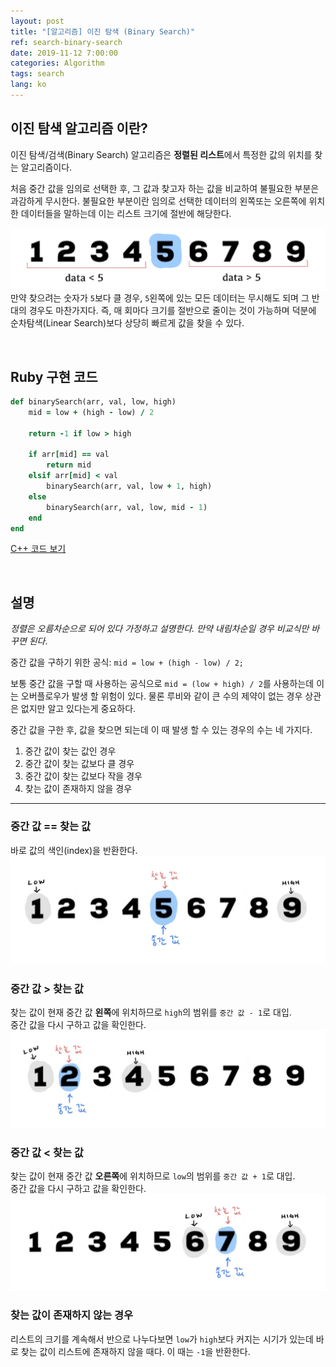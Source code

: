 ```yaml
---
layout: post
title: "[알고리즘] 이진 탐색 (Binary Search)"
ref: search-binary-search
date: 2019-11-12 7:00:00
categories: Algorithm
tags: search
lang: ko
---
```


## **이진 탐색 알고리즘 이란?**

이진 탐색/검색(Binary Search) 알고리즘은 **정렬된 리스트**에서 특정한 값의 위치를 찾는 알고리즘이다.

처음 중간 값을 임의로 선택한 후, 그 값과 찾고자 하는 값을 비교하여 불필요한 부분은 과감하게 무시한다. 불필요한 부분이란 임의로 선택한 데이터의 왼쪽또는 오른쪽에 위치한 데이터들을 말하는데 이는 리스트 크기에 절반에 해당한다. 

![Binary Search](/assets/images/algorithm/search/search-binary-search-1.jpg)
만약 찾으려는 숫자가 `5`보다 클 경우, `5`왼쪽에 있는 모든 데이터는 무시해도 되며 그 반대의 경우도 마찬가지다. 즉, 매 회마다 크기를 절반으로 줄이는 것이 가능하며 덕분에 순차탐색(Linear Search)보다 상당히 빠르게 값을 찾을 수 있다.

<br>

## **Ruby 구현 코드**

```rb
def binarySearch(arr, val, low, high)
    mid = low + (high - low) / 2

    return -1 if low > high

    if arr[mid] == val
        return mid
    elsif arr[mid] < val
        binarySearch(arr, val, low + 1, high)
    else
        binarySearch(arr, val, low, mid - 1)
    end
end
```

[C++ 코드 보기](https://github.com/muicode/coding/blob/master/algorithm/search/binsearch.cpp)

<br>

## **설명**

_정렬은 오름차순으로 되어 있다 가정하고 설명한다. 만약 내림차순일 경우 비교식만 바꾸면 된다_.

중간 값을 구하기 위한 공식: `mid = low + (high - low) / 2;`

보통 중간 값을 구할 때 사용하는 공식으로 `mid = (low + high) / 2`를 사용하는데 이는 오버플로우가
발생 할 위험이 있다. 물론 루비와 같이 큰 수의 제약이 없는 경우 상관은 없지만 알고 있다는게 중요하다.

중간 값을 구한 후, 값을 찾으면 되는데 이 때 발생 할 수 있는 경우의 수는 네 가지다.
1. 중간 값이 찾는 값인 경우
2. 중간 값이 찾는 값보다 클 경우
3. 중간 값이 찾는 값보다 작을 경우
4. 찾는 값이 존재하지 않을 경우

<hr>

### **중간 값 == 찾는 값**
바로 값의 색인(index)을 반환한다.
![Binary Search](/assets/images/algorithm/search/search-binary-search-2.jpg)


### **중간 값 > 찾는 값**
찾는 값이 현재 중간 값 **왼쪽**에 위치하므로 `high`의 범위를 `중간 값 - 1`로 대입.<br>
중간 값을 다시 구하고 값을 확인한다.
![Binary Search](/assets/images/algorithm/search/search-binary-search-3.jpg)


### **중간 값 < 찾는 값**
찾는 값이 현재 중간 값 **오른쪽**에 위치하므로 `low`의 범위를 `중간 값 + 1`로 대입.<br>
중간 값을 다시 구하고 값을 확인한다.
![Binary Search](/assets/images/algorithm/search/search-binary-search-4.jpg)


### **찾는 값이 존재하지 않는 경우**

리스트의 크기를 계속해서 반으로 나누다보면 `low`가 `high`보다 커지는 시기가 있는데 바로 
찾는 값이 리스트에 존재하지 않을 때다. 이 때는 `-1`을 반환한다.
